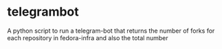 # telegrambot
A python script to run a telegram-bot that returns the number of forks for each repository in fedora-infra and also 
the total number
